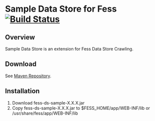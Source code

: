 Sample Data Store for Fess [![Build Status](https://travis-ci.org/codelibs/fess-ds-sample.svg?branch=master)](https://travis-ci.org/codelibs/fess-ds-sample)
==========================

## Overview

Sample Data Store is an extension for Fess Data Store Crawling.

## Download

See [Maven Repository](http://central.maven.org/maven2/org/codelibs/fess/fess-ds-sample/).

## Installation

1. Download fess-ds-sample-X.X.X.jar
2. Copy fess-ds-sample-X.X.X.jar to $FESS\_HOME/app/WEB-INF/lib or /usr/share/fess/app/WEB-INF/lib

